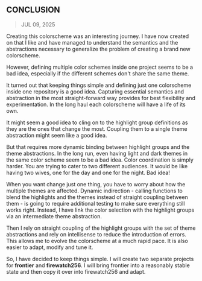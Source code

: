 ## CONCLUSION
> JUL 09, 2025

Creating this colorscheme was an interesting journey.
I have now created on that I like and have managed to understand the semantics
and the abstractions necessary to generalize the problem of creating a
brand new colorscheme.

However, defining multiple color schemes inside one project seems to be a bad idea,
especially if the different schemes don't share the same theme.

It turned out that keeping things simple and defining just one colorscheme
inside one repository is a good idea. Capturing essential semantics and abstraction
in the most straight-forward way provides for best flexibility and experimentation.
In the long haul each colorscheme will have a life of its own.

It might seem a good idea to cling on to the highlight group definitions as they
are the ones that change the most.  Coupling them to a single theme abstraction
might seem like a good idea.

But that requires more dynamic binding between highlight groups and the theme
abstractions.  In the long run, even having light and dark themes in the same color
scheme seem to be a bad idea.  Color coordination is simply harder.
You are trying to cater to two different audiences.
It would be like having two wives, one for the day and one for the night.
Bad idea!

When you want change just one thing, you have to worry about how the multiple themes
are affected.  Dynamic indirection - calling functions to blend the highlights and
the themes instead of straight coupling between them - is going to require additional
testing to make sure everything still works right.  Instead, I have link the color
selection with the highlight groups via an intermediate theme abstraction.

Then I rely on straight coupling of the highlight groups with the set of theme
abstractions and rely on intellisense to reduce the introduction of errors.
This allows me to evolve the colorscheme at a much rapid pace.  It is also easier
to adapt, modify and tune it.

So, I have decided to keep things simple.  I will create two separate projects
for **frontier** and **firewatch256**.  I will bring frontier into a reasonably
stable state and then copy it over into firewatch256 and adapt.

